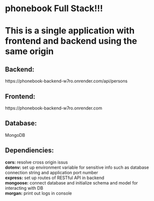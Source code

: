 # phonebook Full Stack!!!
<h1>This is a single application with frontend and backend using the same origin</h1>

<h2>Backend:</h2> 
https://phonebook-backend-w7ro.onrender.com/api/persons

<br>

<h2>Frontend:</h2>
https://phonebook-backend-w7ro.onrender.com

<br>

<h2>Database:</h2> 
MongoDB

<br>

<h2>Dependiencies:</h2>
<b>cors:</b> resolve cross origin issus
<br>
<b>dotenv:</b> set up environment variable for sensitive info such as database connection string and application port number
<br>
<b>express:</b> set up routes of RESTful API in backend
<br>
<b>mongoose:</b> connect database and initialize schema and model for interacting with DB
<br>
<b>morgan:</b> print out logs in console
